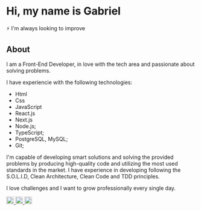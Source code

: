 # Hi, my name is Gabriel 

<p align="left">
  ⚡ I'm always looking to improve<br>
</p>

<h2>About</h2>

I am a Front-End Developer, in love with the tech area and passionate about solving problems.

I have experiencie with the following technologies:
- Html
- Css
- JavaScript
- React.js
- Next.js
- Node.js;
- TypeScript;
- PostgreSQL, MySQL;
- Git;

I'm capable of developing smart solutions and solving the provided problems by producing high-quality code and utilizing the most used standards in the market.
I have experience in developing following the S.O.L.I.D, Clean Architecture, Clean Code and TDD principles.

I love challenges and I want to grow professionally every single day.

<div align="left">
  <a href="https://www.instagram.com/gabriel.maaciel_/" target="_blank">
    <img src="https://img.shields.io/static/v1?message=Instagram&logo=instagram&label=&color=E4405F&logoColor=white&labelColor=&style=for-the-badge" height="20" alt="instagram logo"  />
  </a>
  <a href=" mailto:contact@dgs7.dev@gmail.com" target="_blank">
    <img src="https://img.shields.io/static/v1?message=Gmail&logo=gmail&label=&color=black&logoColor=white&labelColor=&style=for-the-badge" height="20" alt="gmail logo"  />
  </a>
  <a href="https://www.linkedin.com/in/gabriel-maaciel/" target="_blank">
    <img src="https://img.shields.io/static/v1?message=LinkedIn&logo=linkedin&label=&color=blue&logoColor=white&labelColor=&style=for-the-badge" height="20" alt="linkedin logo"  />
  </a>
</div>

###






